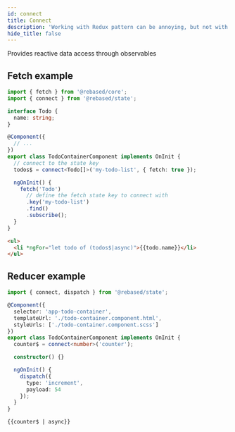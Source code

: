 ```yaml
---
id: connect
title: Connect
description: 'Working with Redux pattern can be annoying, but not with Rebased.'
hide_title: false
---
```


Provides reactive data access through observables

## Fetch example

```ts title="todo-container.component.ts"
import { fetch } from '@rebased/core';
import { connect } from '@rebased/state';

interface Todo {
  name: string;
}

@Component({
  // ...
})
export class TodoContainerComponent implements OnInit {
  // connect to the state key
  todos$ = connect<Todo[]>('my-todo-list', { fetch: true });

  ngOnInit() {
    fetch('Todo')
      // define the fetch state key to connect with
      .key('my-todo-list')
      .find()
      .subscribe();
  }
}
```

```html title="todo-container.component.html"
<ul>
  <li *ngFor="let todo of (todos$|async)">{{todo.name}}</li>
</ul>
```

## Reducer example

```ts title="counter-container.component.ts"
import { connect, dispatch } from '@rebased/state';

@Component({
  selector: 'app-todo-container',
  templateUrl: './todo-container.component.html',
  styleUrls: ['./todo-container.component.scss']
})
export class TodoContainerComponent implements OnInit {
  counter$ = connect<number>('counter');

  constructor() {}

  ngOnInit() {
    dispatch({
      type: 'increment',
      payload: 54
    });
  }
}
```

```html title="counter-container.component.html"
{{counter$ | async}}
```

